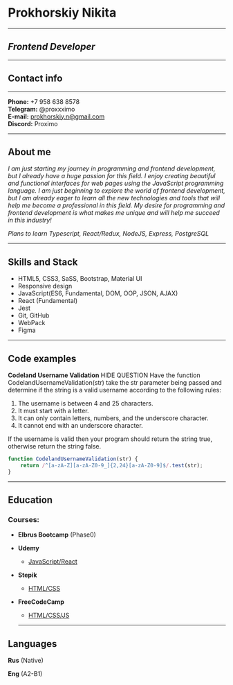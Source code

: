 # **Prokhorskiy Nikita**

---

## _Frontend Developer_

---

## Contact info

---

**Phone:** +7 958 638 8578  
**Telegram:** @proxxximo  
**E-mail:** prokhorskiy.n@gmail.com  
**Discord:** Proximo

---

## About me

_I am just starting my journey in programming and frontend development, but I already have a huge passion for this field. I enjoy creating beautiful and functional interfaces for web pages using the JavaScript programming language. I am just beginning to explore the world of frontend development, but I am already eager to learn all the new technologies and tools that will help me become a professional in this field. My desire for programming and frontend development is what makes me unique and will help me succeed in this industry!_

_Plans to learn Typescript, React/Redux, NodeJS, Express, PostgreSQL_

---

## Skills and Stack

- HTML5, CSS3, SaSS, Bootstrap, Material UI
- Responsive design
- JavaScript(ES6, Fundamental, DOM, OOP, JSON, AJAX)
- React (Fundamental)
- Jest
- Git, GitHub
- WebPack
- Figma

---

## Code examples

**Codeland Username Validation**
HIDE QUESTION
Have the function CodelandUsernameValidation(str) take the str parameter being passed and determine if the string is a valid username according to the following rules:

1. The username is between 4 and 25 characters.
2. It must start with a letter.
3. It can only contain letters, numbers, and the underscore character.
4. It cannot end with an underscore character.

If the username is valid then your program should return the string true, otherwise return the string false.

```javascript
function CodelandUsernameValidation(str) {
	return /^[a-zA-Z][a-zA-Z0-9_]{2,24}[a-zA-Z0-9]$/.test(str);
}
```

---

## Education

### Courses:

- **Elbrus Bootcamp** (Phase0)
- **Udemy**
  - [JavaScript/React](https://www.udemy.com/share/10208o3@beTXiz_iQTxrBEl40qNaFokHAdXncChtpK-v2gnPwn9xFelwPYHu4lblEO6rgxN3og==/)
- **Stepik**
  - [HTML/CSS](https://stepik.org/course/38218/syllabus?auth=login)
- **FreeCodeCamp**

  - [HTML/CSS/JS](https://www.freecodecamp.org/proxxximo)

  ***

## Languages

**Rus** (Native)

**Eng** (A2-B1)
